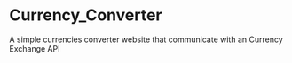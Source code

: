 # Currency_Converter
A simple currencies converter website that communicate with an Currency Exchange API
